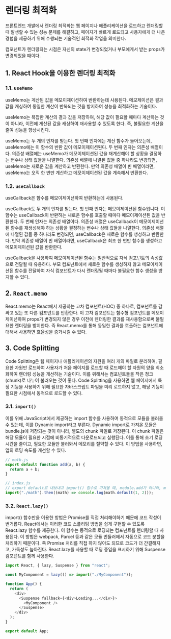 # 렌더링 최적화

프론트엔드 개발에서 렌더링 최적화는 웹 페이지나 애플리케이션을 로드하고 렌더링할 때 발생할 수 있는 성능 문제를 해결하고, 페이지가 빠르게 로드되고 사용자에게 더 나은 경험을 제공하기 위해 수행되는 기술적인 최적화 작업을 의미한다.

컴포넌트가 렌더링되는 시점은 자신의 state가 변경되었거나 부모에게서 받는 props가 변경되었을 때이다.

## 1. React Hook을 이용한 렌더링 최적화

### 1.1. `useMemo`

useMemo는 계산된 값을 메모이제이션하여 반환하는데 사용된다. 메모제이션은 결과 값을 캐싱하여 동일한 계산이 반복되는 것을 방지하여 성능을 최적화하는 기술이다.

useMemo는 복잡한 계산의 결과 값을 저장하여, 해당 값이 필요할 때마다 계산하는 것이 아니라, 이전에 계산된 값을 캐싱하여 재사용할 수 있도록 한다. 즉, 불필요한 계산을 줄여 성능을 향상시킨다.

useMemo는 두 개의 인자를 받는다. 첫 번째 인자에는 계산 함수가 들어오는데, useMemo에는 이 함수의 반환 값이 메모이제이션된다. 두 번째 인자는 의존성 배열이다. 의존성 배열에는 useMemo가 메모이제이션된 값을 재계산해야 할 상황을 결정하는 변수나 상태 값들을 나열한다. 의존성 배열에 나열된 값들 중 하나라도 변경되면, useMemo는 새로운 값을 계산하고 반환한다. 만약 의존성 배열이 빈 배열이라면, useMemo는 오직 한 번만 계산하고 메모이제이션된 값을 계속해서 반환한다.

### 1.2. `useCallback`

useCallback은 함수를 메모이제이션하여 반환하는데 사용된다.

useCallback도 두 개의 인자를 받는다. 첫 번째 인자는 메모이제이션된 함수입니다. 이 함수는 useCallback이 반환하는 새로운 함수를 호출할 때마다 메모이제이션된 값을 반환한다. 두 번째 인자는 의존성 배열이다. 의존성 배열은 useCallback이 메모이제이션된 함수를 재생성해야 하는 상황을 결정하는 변수나 상태 값들을 나열한다. 의존성 배열에 나열된 값들 중 하나라도 변경되면, useCallback은 새로운 함수를 생성하고 반환한다. 만약 의존성 배열이 빈 배열이라면, useCallback은 최초 한 번만 함수를 생성하고 메모이제이션된 값을 반환한다.

useCallback을 사용하여 메모이제이션된 함수는 일반적으로 자식 컴포넌트의 속성값으로 전달될 때 유용하다. 부모 컴포넌트에서 새로운 함수를 생성하지 않고 메모이제이션된 함수를 전달하여 자식 컴포넌트가 다시 랜더링될 때마다 불필요한 함수 생성을 방지할 수 있다.

## 2. `React.memo`

React.memo는 React에서 제공하는 고차 컴포넌트(HOC) 중 하나로, 컴포넌트를 감싸고 있는 또 다른 컴포넌트를 반환한다. 이 고차 컴포넌트는 함수형 컴포넌트를 메모이제이션하여 props가 변경되지 않은 경우 이전에 렌더링한 결과를 재사용함으로써 불필요한 렌더링을 방지한다. 즉 React.memo를 통해 동일한 결과를 호출하는 컴포넌트에 대해서 사용하면 효율성을 증가시킬 수 있다.

## 3. Code Splitting

Code Splitting은 웹 페이지나 애플리케이션의 자원을 여러 개의 파일로 분리하여, 필요한 자원만 로드하여 사용자가 처음 페이지를 로드할 때 로드해야 할 자원의 양을 최소화하여 렌더링 성능을 개선하는 기술이다. 이를 위해서는 컴포넌트들을 작은 청크(chunk)로 나누어 불러오는 것이 좋다. Code Splitting을 사용하면 웹 페이지에서 특정 기능을 사용하기 위해 필요한 자바스크립트 파일을 미리 로드하지 않고, 해당 기능이 필요한 시점에서 동적으로 로드할 수 있다.

### 3.1. `import()`

이를 위해 JavaScript에서 제공하는 import 함수를 사용하여 동적으로 모듈을 불러올 수 있는데, 이를 Dynamic import라고 부른다. Dynamic import로 가져온 모듈은 bundle.js에 저장되는 것이 아니라, 별도의 chunk 파일로 저장된다. 이 chunk 파일은 해당 모듈이 필요한 시점에 비동기적으로 다운로드되고 실행된다. 이를 통해 초기 로딩 시간을 줄이고, 필요한 모듈만 불러와서 메모리를 절약할 수 있다. 이 방법을 사용하면, 앱의 로딩 속도를 개선할 수 있다.

```js
// math.js
export default function add(a, b) {
  return a + b;
}
```

```js
// index.js
// export default로 내보내고 import() 함수로 가져올 때, module.add가 아니라, module.default로 가져와야 함!
import("./math").then((math) => console.log(math.default(1, 2)));
```

### 3.2. `React.lazy()`

import() 함수만을 이용한 방법은 Promise를 직접 처리해야하기 때문에 코드 작성이 번거롭다. React에서는 이러한 코드 스플리팅 방법을 쉽게 구현할 수 있도록 React.lazy 함수를 제공한다. 이 함수는 동적으로 로딩되는 컴포넌트를 렌더링할 때 사용된다. 이 방법은 webpack, Parcel 등과 같은 모듈 번들러에서 자동으로 코드 분할을 처리하기 때문이다. 즉 Promise 처리를 직접 하지 않아도 되므로 코드가 더 간결해지고, 가독성도 높아진다. React.lazy를 사용할 때 로딩 중임을 표시하기 위해 Suspense 컴포넌트를 함께 사용한다.

```js
import React, { lazy, Suspense } from "react";

const MyComponent = lazy(() => import("./MyComponent"));

function App() {
  return (
    <div>
      <Suspense fallback={<div>Loading...</div>}>
        <MyComponent />
      </Suspense>
    </div>
  );
}

export default App;
```
